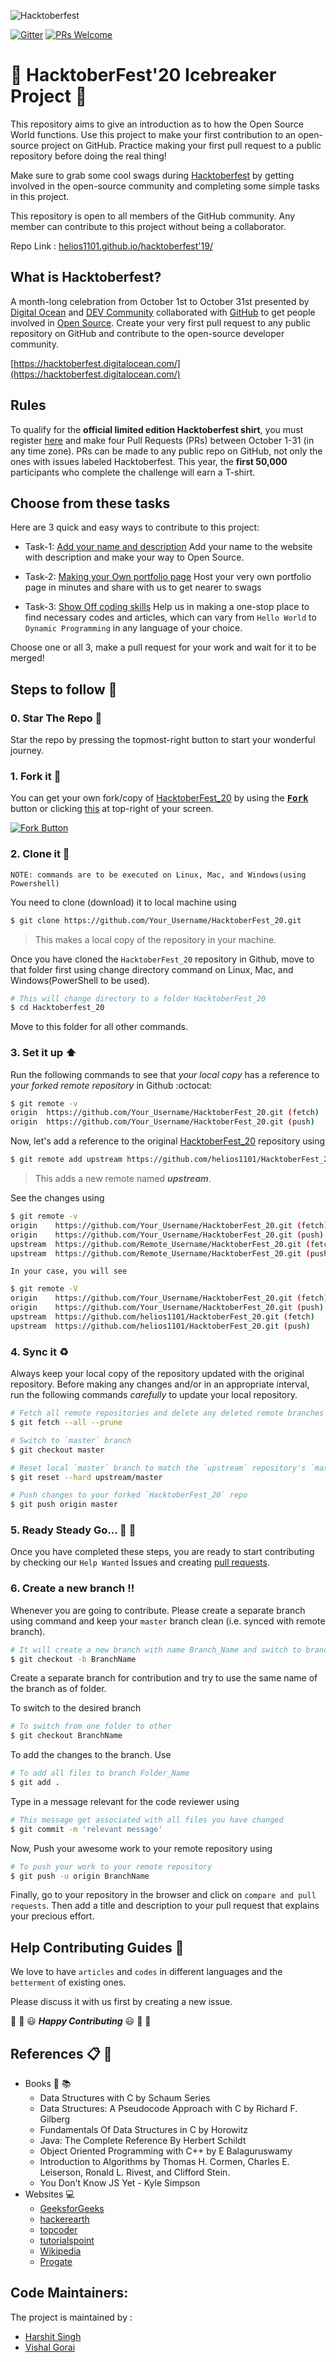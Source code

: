 ![Hacktoberfest](https://github.com/helios1101/HacktoberFest_20/blob/master/Task1/img/hacktoberfest-logo.png "Hacktoberfest")

[![Gitter](https://badges.gitter.im/OpenSourceTalks/community.svg)](https://gitter.im/OpenSourceTalks/community?utm_source=badge&utm_medium=badge&utm_campaign=pr-badge) [![PRs Welcome](https://img.shields.io/badge/PRs-welcome-brightgreen.svg?style=flat-square)](http://makeapullrequest.com)

# 🎃 HacktoberFest'20 Icebreaker Project 🎃

This repository aims to give an introduction as to how the Open Source World functions.
Use this project to make your first contribution to an open-source project on GitHub. Practice making your first pull request to a public repository before doing the real thing!

Make sure to grab some cool swags during [Hacktoberfest](https://hacktoberfest.digitalocean.com/) by getting involved in the open-source community and completing some simple tasks in this project.

This repository is open to all  members of the GitHub community. Any member can contribute to this project without being a collaborator.

Repo Link : [helios1101.github.io/hacktoberfest'19/](https://helios1101.github.io/hacktoberfest_20/)

## What is Hacktoberfest?
A month-long celebration from October 1st to October 31st presented by [Digital Ocean](https://hacktoberfest.digitalocean.com/) and [DEV Community](https://dev.to/) collaborated with [GitHub](https://github.com/blog/2433-celebrate-open-source-this-october-with-hacktoberfest) to get people involved in [Open Source](https://github.com/open-source). Create your very first pull request to any public repository on GitHub and contribute to the open-source developer community.

[https://hacktoberfest.digitalocean.com/](https://hacktoberfest.digitalocean.com/)


## Rules
To qualify for the __official limited edition Hacktoberfest shirt__, you must register [here](https://hacktoberfest.digitalocean.com/) and make four Pull Requests (PRs) between October 1-31 (in any time zone). PRs can be made to any public repo on GitHub, not only the ones with issues labeled Hacktoberfest. This year, the __first 50,000__ participants who complete the challenge will earn a T-shirt.



## Choose from these tasks 

Here are 3 quick and easy ways to contribute to this project:

* Task-1: [Add your name and description](https://github.com/helios1101/HacktoberFest_20/tree/master/Task1)
Add your name to the website with description and make your way to Open Source.

* Task-2: [Making your Own portfolio page](https://github.com/helios1101/HacktoberFest_20/tree/master/Task2) 
Host your very own portfolio page in minutes and share with us to get nearer to swags

* Task-3: [Show Off coding skills](https://github.com/helios1101/HacktoberFest_19/tree/master/Task3)
Help us in making a one-stop place to find necessary codes and articles, which can vary from `Hello World` to `Dynamic Programming` in any language of your choice.  

Choose one or all 3, make a pull request for your work and wait for it to be merged!


## Steps to follow :scroll:

### 0. Star The Repo :star2:

Star the repo by pressing the topmost-right button to start your wonderful journey.


### 1. Fork it :fork_and_knife:

You can get your own fork/copy of [HacktoberFest_20](https://github.com/helios1101/HacktoberFest_20) by using the <a href="https://github.com/helios1101/HacktoberFest_20/new/master?readme=1#fork-destination-box"><kbd><b>Fork</b></kbd></a> button or clicking [this](https://github.com/helios1101/HacktoberFest_19/new/master?readme=1#fork-destination-box) at top-right of your screen.

 [![Fork Button](https://help.github.com/assets/images/help/repository/fork_button.jpg)](https://github.com/helios1101/HacktoberFest_20/)


### 2. Clone it :busts_in_silhouette:

`NOTE: commands are to be executed on Linux, Mac, and Windows(using Powershell)`

You need to clone (download) it to local machine using

```sh
$ git clone https://github.com/Your_Username/HacktoberFest_20.git
```

> This makes a local copy of the repository in your machine.

Once you have cloned the `HacktoberFest_20` repository in Github, move to that folder first using change directory command on Linux, Mac, and Windows(PowerShell to be used).

```sh
# This will change directory to a folder HacktoberFest_20
$ cd Hacktoberfest_20
```

Move to this folder for all other commands.

### 3. Set it up :arrow_up:

Run the following commands to see that *your local copy* has a reference to *your forked remote repository* in Github :octocat:

```sh
$ git remote -v
origin  https://github.com/Your_Username/HacktoberFest_20.git (fetch)
origin  https://github.com/Your_Username/HacktoberFest_20.git (push)
```

Now, let's add a reference to the original [HacktoberFest_20](https://github.com/helios1101/HacktoberFest_20/) repository using

```sh
$ git remote add upstream https://github.com/helios1101/HacktoberFest_20.git
```

> This adds a new remote named ***upstream***.

See the changes using

```sh
$ git remote -v
origin    https://github.com/Your_Username/HacktoberFest_20.git (fetch)
origin    https://github.com/Your_Username/HacktoberFest_20.git (push)
upstream  https://github.com/Remote_Username/HacktoberFest_20.git (fetch)
upstream  https://github.com/Remote_Username/HacktoberFest_20.git (push)
```
`In your case, you will see`
```sh
$ git remote -V
origin    https://github.com/Your_Username/HacktoberFest_20.git (fetch)
origin    https://github.com/Your_Username/HacktoberFest_20.git (push)
upstream  https://github.com/helios1101/HacktoberFest_20.git (fetch)
upstream  https://github.com/helios1101/HacktoberFest_20.git (push)
```

### 4. Sync it :recycle:

Always keep your local copy of the repository updated with the original repository.
Before making any changes and/or in an appropriate interval, run the following commands *carefully* to update your local repository.

```sh
# Fetch all remote repositories and delete any deleted remote branches
$ git fetch --all --prune

# Switch to `master` branch
$ git checkout master

# Reset local `master` branch to match the `upstream` repository's `master` branch
$ git reset --hard upstream/master

# Push changes to your forked `HacktoberFest_20` repo
$ git push origin master
```

### 5. Ready Steady Go... :turtle: :rabbit2:

Once you have completed these steps, you are ready to start contributing by checking our `Help Wanted` Issues and creating [pull requests](https://github.com/helios1101/HacktoberFest_20/pulls).

### 6. Create a new branch :bangbang:

Whenever you are going to contribute. Please create a separate branch using command and keep your `master` branch clean (i.e. synced with remote branch).

```sh
# It will create a new branch with name Branch_Name and switch to branch Folder_Name
$ git checkout -b BranchName
```

Create a separate branch for contribution and try to use the same name of the branch as of folder.

To switch to the desired branch

```sh
# To switch from one folder to other
$ git checkout BranchName
```

To add the changes to the branch. Use

```sh
# To add all files to branch Folder_Name
$ git add .
```

Type in a message relevant for the code reviewer using

```sh
# This message get associated with all files you have changed
$ git commit -m 'relevant message'
```

Now, Push your awesome work to your remote repository using

```sh
# To push your work to your remote repository
$ git push -u origin BranchName
```

Finally, go to your repository in the browser and click on `compare and pull requests`.
Then add a title and description to your pull request that explains your precious effort.


## Help Contributing Guides :crown:

We love to have `articles` and `codes` in different languages and the `betterment` of existing ones.

Please discuss it with us first by creating a new issue.

:tada: :confetti_ball: :smiley: _**Happy Contributing**_ :smiley: :confetti_ball: :tada:

## References :clipboard: :scroll:

- Books :book: :books:
    - Data Structures with C by Schaum Series
    - Data Structures: A Pseudocode Approach with C by Richard F. Gilberg
    - Fundamentals Of Data Structures in C by Horowitz
    - Java: The Complete Reference By Herbert Schildt
    - Object Oriented Programming with C++ by E Balaguruswamy
    - Introduction to Algorithms by Thomas H. Cormen, Charles E. Leiserson, Ronald L. Rivest, and Clifford Stein.
    - You Don't Know JS Yet - Kyle Simpson
- Websites :computer:
    - [GeeksforGeeks](http://www.geeksforgeeks.org)
    - [hackerearth](https://www.hackerearth.com/notes)
    - [topcoder](https://www.topcoder.com/community/data-science/data-science-tutorials)
    - [tutorialspoint](http://www.tutorialspoint.com)
    - [Wikipedia](https://en.wikipedia.org)
    - [Progate](https://progate.com)

## Code Maintainers:
The project is maintained by :
 - [Harshit Singh](https://github.com/helios1101)
 - [Vishal Gorai](https://github.com/greyhatlinux)

